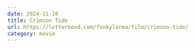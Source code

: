 ```yaml
---
date: 2024-11-16
title: Crimson Tide
url: https://letterboxd.com/funkylarma/film/crimson-tide/
category: movie
---
```

